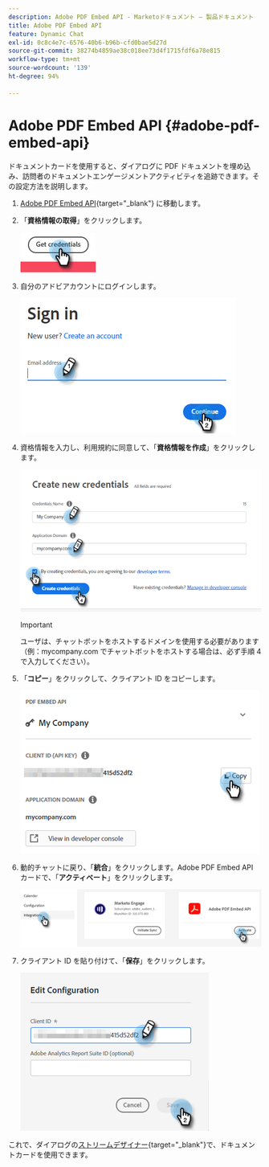 ```yaml
---
description: Adobe PDF Embed API - Marketoドキュメント — 製品ドキュメント
title: Adobe PDF Embed API
feature: Dynamic Chat
exl-id: 0c8c4e7c-6576-40b6-b96b-cfd0bae5d27d
source-git-commit: 38274b4859ae38c018ee73d4f1715fdf6a78e815
workflow-type: tm+mt
source-wordcount: '139'
ht-degree: 94%

---
```


# Adobe PDF Embed API {#adobe-pdf-embed-api}

ドキュメントカードを使用すると、ダイアログに PDF ドキュメントを埋め込み、訪問者のドキュメントエンゲージメントアクティビティを追跡できます。その設定方法を説明します。

1. [Adobe PDF Embed API](https://udp.adobe.io/document-services/apis/pdf-embed/){target="_blank"} に移動します。

1. 「**資格情報の取得**」をクリックします。

   ![](assets/adobe-pdf-embed-api-1.png)

1. 自分のアドビアカウントにログインします。

   ![](assets/adobe-pdf-embed-api-2.png)

1. 資格情報を入力し、利用規約に同意して、「**資格情報を作成**」をクリックします。

   ![](assets/adobe-pdf-embed-api-3.png)

   >[!IMPORTANT]
   >
   >ユーザは、チャットボットをホストするドメインを使用する必要があります（例：mycompany.com でチャットボットをホストする場合は、必ず手順 4 で入力してください）。

1. 「**コピー**」をクリックして、クライアント ID をコピーします。

   ![](assets/adobe-pdf-embed-api-4.png)

1. 動的チャットに戻り、「**統合**」をクリックします。Adobe PDF Embed API カードで、「**アクティベート**」をクリックします。

   ![](assets/adobe-pdf-embed-api-5.png)

1. クライアント ID を貼り付けて、「**保存**」をクリックします。

   ![](assets/adobe-pdf-embed-api-6.png)

これで、ダイアログの[ストリームデザイナー](/help/marketo/product-docs/demand-generation/dynamic-chat/automated-chat/stream-designer.md){target="_blank"}で、ドキュメントカードを使用できます。

